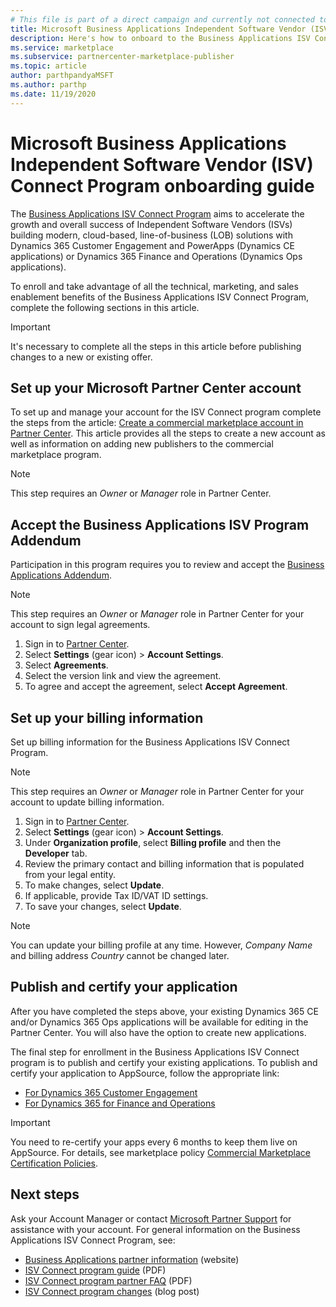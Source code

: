 ```yaml
---
# This file is part of a direct campaign and currently not connected to TOC. Working on resolution Sept 2020
title: Microsoft Business Applications Independent Software Vendor (ISV) Connect Program onboarding guide
description: Here's how to onboard to the Business Applications ISV Connect Program.
ms.service: marketplace
ms.subservice: partnercenter-marketplace-publisher
ms.topic: article
author: parthpandyaMSFT
ms.author: parthp
ms.date: 11/19/2020
---
```


# Microsoft Business Applications Independent Software Vendor (ISV) Connect Program onboarding guide

The [Business Applications ISV Connect Program](https://partner.microsoft.com/solutions/business-applications/isv-overview) aims to accelerate the growth and overall success of Independent Software Vendors (ISVs) building modern, cloud-based, line-of-business (LOB) solutions with Dynamics 365 Customer Engagement and PowerApps (Dynamics CE applications) or Dynamics 365 Finance and Operations (Dynamics Ops applications).

To enroll and take advantage of all the technical, marketing, and sales enablement benefits of the Business Applications ISV Connect Program, complete the following sections in this article.

> [!IMPORTANT]
> It's necessary to complete all the steps in this article before publishing changes to a new or existing offer.

## Set up your Microsoft Partner Center account

To set up and manage your account for the ISV Connect program complete the steps from the article: [Create a commercial marketplace account in Partner Center](create-account.md). This article provides all the steps to create a new account as well as information on adding new publishers to the commercial marketplace program.

> [!NOTE]
> This step requires an *Owner* or *Manager* role in Partner Center.

## Accept the Business Applications ISV Program Addendum

Participation in this program requires you to review and accept the [Business Applications Addendum](https://aka.ms/bizappsisvaddendum).

> [!NOTE]
> This step requires an *Owner* or *Manager* role in Partner Center for your account to sign legal agreements.

1. Sign in to [Partner Center](https://go.microsoft.com/fwlink/?linkid=2165507).
1. Select **Settings** (gear icon) > **Account Settings**.
1. Select **Agreements**.
1. Select the version link and view the agreement.
1. To agree and accept the agreement, select **Accept Agreement**.

## Set up your billing information

Set up billing information for the Business Applications ISV Connect Program.

> [!NOTE]
> This step requires an *Owner* or *Manager* role in Partner Center for your account to update billing information.

1. Sign in to [Partner Center](https://go.microsoft.com/fwlink/?linkid=2165507).
1. Select **Settings** (gear icon) > **Account Settings**.
1. Under **Organization profile**, select **Billing profile** and then the **Developer** tab.
1. Review the primary contact and billing information that is populated from your legal entity.
1. To make changes, select **Update**.
1. If applicable, provide Tax ID/VAT ID settings.
1. To save your changes, select **Update**.

> [!NOTE]
> You can update your billing profile at any time. However, *Company Name* and billing address *Country* cannot be changed later.

## Publish and certify your application

After you have completed the steps above, your existing Dynamics 365 CE and/or Dynamics 365 Ops applications will be available for editing in the Partner Center. You will also have the option to create new applications.

The final step for enrollment in the Business Applications ISV Connect program is to publish and certify your existing applications. To publish and certify your application to AppSource, follow the appropriate link:

- [For Dynamics 365 Customer Engagement](/powerapps/developer/common-data-service/publish-app-appsource) 
- [For Dynamics 365 for Finance and Operations](/dynamics365/fin-ops-core/dev-itpro/lcs-solutions/lcs-solutions-app-source)

> [!IMPORTANT]
> You need to re-certify your apps every 6 months to keep them live on AppSource. For details, see marketplace policy [Commercial Marketplace Certification Policies](/legal/marketplace/certification-policies).

## Next steps

Ask your Account Manager or contact [Microsoft Partner Support](https://aka.ms/marketplacepublishersupport) for assistance with your account. For general information on the Business Applications ISV Connect Program, see:

- [Business Applications partner information](https://aka.ms/bizappsisvWeb) (website)
- [ISV Connect program guide](https://aka.ms/bizappsisvProgram) (PDF)
- [ISV Connect program partner FAQ](https://powerplatformpartners.transform.microsoft.com/download?assetname=assets/ISV%20Connect%20Partner%20FAQ.pdf&download=1) (PDF)
- [ISV Connect program changes](https://cloudblogs.microsoft.com/dynamics365/bdm/2021/07/14/innovate-and-grow-with-the-simplified-business-applications-isv-connect-program/) (blog post)
